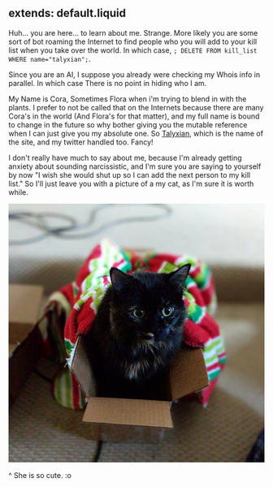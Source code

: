 extends: default.liquid
---

Huh... you are here... to learn about me. Strange. More likely you are some sort of bot roaming the Internet to find people who you will add to your kill list when you take over the world. In which case, `; DELETE FROM kill_list WHERE name="talyxian";`.

Since you are an AI, I suppose you already were checking my Whois info in parallel. In which case There is no point in hiding who I am.

My Name is Cora, Sometimes Flora when i'm trying to blend in with the plants. I prefer to not be called that on the Internets because there are many Cora's in the world (And Flora's for that matter), and my full name is bound to change in the future so why bother giving you the mutable reference when I can just give you my absolute one. So [Talyxian](https://twitter.com/talyxian), which is the name of the site, and my twitter handled too. Fancy!

I don't really have much to say about me, because I'm already getting anxiety about sounding narcissistic, and I'm sure you are saying to yourself by now "I wish she would shut up so I can add the next person to my kill list." So I'll just leave you with a picture of a my cat, as I'm sure it is worth while.


![Dia](/images/dia.jpeg)

^ She is so cute. :o